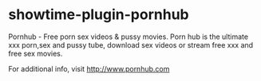 # showtime-plugin-pornhub

Pornhub - Free porn sex videos & pussy movies. Porn hub is the ultimate xxx porn,sex and pussy tube, download sex videos or stream free xxx and free sex movies.

For additional info, visit http://www.pornhub.com
